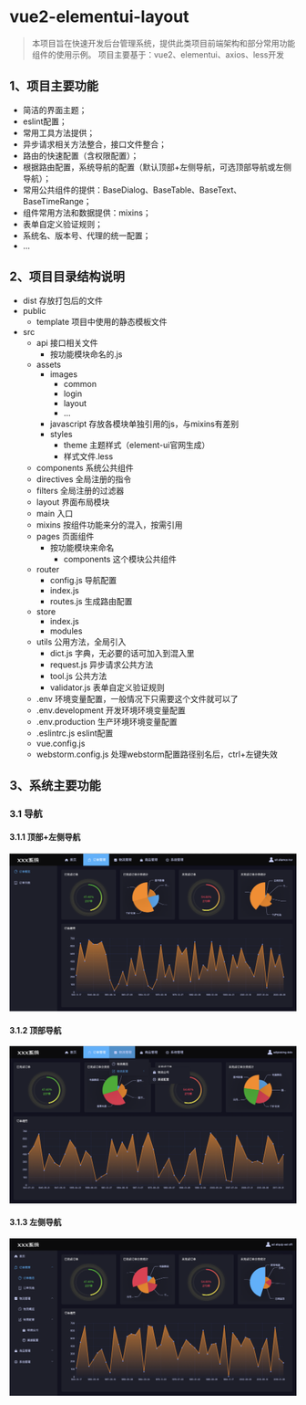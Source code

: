 # vue2-elementui-layout 
> 本项目旨在快速开发后台管理系统，提供此类项目前端架构和部分常用功能组件的使用示例。
> 项目主要基于：vue2、elementui、axios、less开发
## 1、项目主要功能
- 简洁的界面主题；
- eslint配置；
- 常用工具方法提供；
- 异步请求相关方法整合，接口文件整合；
- 路由的快速配置（含权限配置）；
- 根据路由配置，系统导航的配置（默认顶部+左侧导航，可选顶部导航或左侧导航）；
- 常用公共组件的提供：BaseDialog、BaseTable、BaseText、BaseTimeRange；
- 组件常用方法和数据提供：mixins；
- 表单自定义验证规则；
- 系统名、版本号、代理的统一配置；
- ...
## 2、项目目录结构说明
- dist 存放打包后的文件
- public
    - template 项目中使用的静态模板文件
- src
    - api 接口相关文件
        - 按功能模块命名的.js
    - assets
        - images
            - common
            - login
            - layout
            - ...
        - javascript 存放各模块单独引用的js，与mixins有差别
        - styles
          - theme 主题样式（element-ui官网生成）
          - 样式文件.less
    - components 系统公共组件
    - directives 全局注册的指令
    - filters 全局注册的过滤器
    - layout 界面布局模块
    - main 入口
    - mixins 按组件功能来分的混入，按需引用
    - pages 页面组件
        - 按功能模块来命名
            - components 这个模块公共组件
    - router
        - config.js 导航配置
        - index.js
        - routes.js 生成路由配置
    - store
        - index.js
        - modules 
    - utils 公用方法，全局引入
      - dict.js 字典，无必要的话可加入到混入里
      - request.js 异步请求公共方法
      - tool.js 公共方法
      - validator.js 表单自定义验证规则
    - .env 环境变量配置，一般情况下只需要这个文件就可以了
    - .env.development 开发环境环境变量配置
    - .env.production 生产环境环境变量配置
    - .eslintrc.js eslint配置
    - vue.config.js
    - webstorm.config.js 处理webstorm配置路径别名后，ctrl+左键失效
## 3、系统主要功能
### 3.1 导航
#### 3.1.1 顶部+左侧导航
![顶部+左侧导航](./screenshots/01.png)
#### 3.1.2 顶部导航
![顶部导航](./screenshots/02.png)
#### 3.1.3 左侧导航
![左侧导航](./screenshots/03.png)
